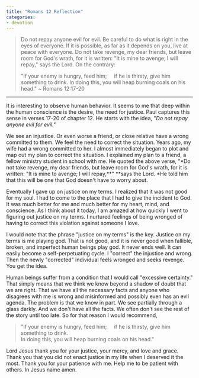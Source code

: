 ```yaml
---
title: "Romans 12 Reflection"
categories:
- devotion
---
```

> Do not repay anyone evil for evil. Be careful to do what is right in the eyes of everyone. If it is possible, as far as it depends on you, live at peace with everyone. Do not take revenge, my dear friends, but leave room for God's wrath, for it is written: "It is mine to avenge; I will repay," says the Lord. On the contrary:
>
>"If your enemy is hungry, feed him;
>    if he is thirsty, give him something to drink.
> In doing this, you will heap burning coals on his head."
> ~ Romans 12:17-20

* * *

It is interesting to observe human behavior. It seems to me that deep within the human conscience is the desire, the need for justice. Paul captures this sense in verses 17-20 of chapter 12. He starts with the idea, "*Do not repay anyone evil for evil."*

We see an injustice. Or even worse a friend, or close relative have a wrong committed to them. We feel the need to correct the situation. Years ago, my wife had a wrong committed to her. I almost immediately began to plot and map out my plan to correct the situation. I explained my plan to a friend, a fellow ministry student in school with me. He quoted the above verse, "*Do not take revenge, my dear friends, but leave room for God's wrath, for it is written: "It is mine to avenge; I will repay,**" **says the Lord. *He told him that this will be one that God doesn't have to worry about.

Eventually I gave up on justice on my terms. I realized that it was not good for my soul. I had to come to the place that I had to give the incident to God. It was much better for me and much better for my heart, mind, and conscience. As I think about it today, I am amazed at how quickly I went to figuring out justice on my terms. I nurtured feelings of being wronged of having to correct this violation against someone I love.

I would note that the phrase "justice on my terms" is the key. Justice on my terms is me playing god. That is not good, and it is never good when fallible, broken, and imperfect human beings play god. It never ends well. It can easily become a self-perpetuating cycle. I "correct" the injustice and wrong. Then the newly "corrected" individual feels wronged and seeks revenge. You get the idea.

Human beings suffer from a condition that I would call "excessive certainty." That simply means that we think we know beyond a shadow of doubt that we are right. That we have all the necessary facts and anyone who disagrees with me is wrong and misinformed and possibly even has an evil agenda. The problem is that we know in part. We see partially through a glass darkly. And we don't have all the facts. We often don't see the rest of the story until too late. So for that reason I would recommend,
>
>"If your enemy is hungry, feed him;
>    if he is thirsty, give him something to drink.\
>In doing this, you will heap burning coals on his head."

Lord Jesus thank you for your justice, your mercy, and love and grace. Thank you that you did not enact justice in my life when I deserved it the most. Thank you for your patience with me. Help me to be patient with others. In Jesus name amen.